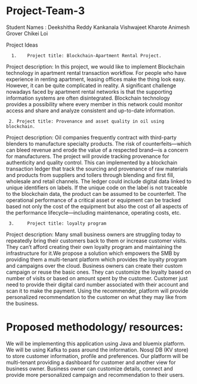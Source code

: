 # Project-Team-3

Student Names : Deekshitha Reddy Kankanala
                Vishwajeet Kharote
                Animesh Grover
                Chikei Loi

Project Ideas


      1.	Project​ ​title​: Blockchain-Apartment Rental Project.

Project description:​ In this project, we would like to implement Blockchain technology in apartment rental transaction workflow. For people who have experience in renting apartment, leasing offices make the thing look easy. However, it can be quite complicated in reality. A significant challenge nowadays faced by apartment rental networks is that the supporting information systems are often disintegrated. Blockchain technology provides a possibility where every member in this network could monitor access and share and analyze consistent and up-to-date information.

     2.	Project​ ​title​: Provenance and asset quality in oil using blockchain.
Project description:​ Oil companies frequently contract with third-party blenders to manufacture specialty products. The risk of counterfeits—which can bleed revenue and erode the value of a respected brand—is a concern for manufacturers. The project will provide tracking provenance for authenticity and quality control. This can implemented by a blockchain transaction ledger that track the sourcing and provenance of raw materials and products from suppliers and tollers through blending and first fill, wholesale and retail channels. The ledger could include digital data linked to unique identifiers on labels. If the unique code on the label is not traceable to the blockchain data, the product can be assumed to be counterfeit. 
The operational performance of a critical asset or equipment can be tracked based not only the cost of the equipment but also the cost of all aspects of the performance lifecycle—including maintenance, operating costs, etc.	


     3.     Project​ ​title​: loyalty program
 Project description:​ Many small business owners are struggling today to    repeatedly bring their customers back to them or increase customer visits. They can’t afford creating their own loyalty program and maintaining the infrastructure for it.We propose a solution which empowers the SMB by providing them a multi-tenant
platform which provides the loyalty program and campaigns over the cloud. Business
owners can create their custom campaign or reuse the basic ones. They can
customize the loyalty based on number of visits or based on amount spent by the
customer.
Customer just need to provide their digital card number associated with their account
and scan it to make the payment. Using the recommender, platform will provide
personalized recommendation to the customer on what they may like from the
business.

# Proposed​ ​methodology/ ​ ​resources: 
We will be implementing this application using Java and bluemix platform. We will be using Kafka to pass around the information.
Nosql DB (KV store) to store customer information, profile and preferences.
Our platform will be multi-tenant providing a dashboard for customer and another
view for business owner. Business owner can customize details, connect and
provide more personalized campaign and recommendation to their users.
